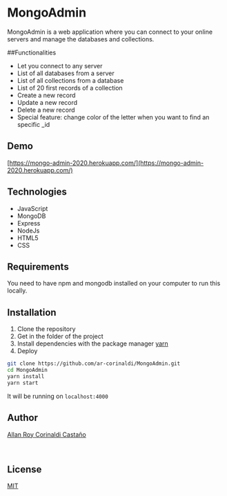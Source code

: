 # MongoAdmin

MongoAdmin is a web application where you can connect to your online servers and manage the databases and collections.

##Functionalities

<ul> <li>Let you connect to any server</li> <li>List of all databases from a server</li> <li>List of all collections from a database</li> <li>List of 20 first records of a collection</li> <li>Create a new record</li> <li>Update a new record</li> <li>Delete a new record</li><li>Special feature: change color of the letter when you want to find an specific _id</li> </ul>

## Demo

[https://mongo-admin-2020.herokuapp.com/](https://mongo-admin-2020.herokuapp.com/)

## Technologies 
<ul>
  <li>JavaScript</li>
  <li>MongoDB</li>
  <li>Express</li>
  <li>NodeJs</li>
  <li>HTML5</li>
  <li>CSS</li>
  </ul>

## Requirements

You need to have npm and mongodb installed on your computer to run this locally.

## Installation

1. Clone the repository
2. Get in the folder of the project
3. Install dependencies with the package manager [yarn](https://yarnpkg.com/)
4. Deploy
```bash
git clone https://github.com/ar-corinaldi/MongoAdmin.git
cd MongoAdmin
yarn install
yarn start
```

It will be running on ```localhost:4000 ```

## Author

[Allan Roy Corinaldi Castaño](https://github.com/ar-corinaldi)

<br>

## License
[MIT](https://choosealicense.com/licenses/mit/)

